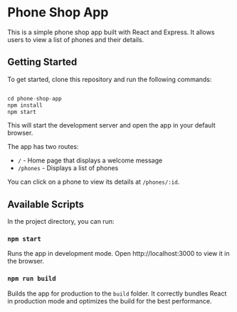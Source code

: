 # Phone Shop App

This is a simple phone shop app built with React and Express. It allows users to view a list of phones and their details.

## Getting Started

To get started, clone this repository and run the following commands:

```js

cd phone-shop-app
npm install
npm start

```

This will start the development server and open the app in your default browser.

The app has two routes:

- `/` - Home page that displays a welcome message
- `/phones` - Displays a list of phones

You can click on a phone to view its details at `/phones/:id`.

## Available Scripts

In the project directory, you can run:

### `npm start`

Runs the app in development mode.
Open http://localhost:3000 to view it in the browser.

### `npm run build`

Builds the app for production to the `build` folder.
It correctly bundles React in production mode and optimizes the build for the best performance.



